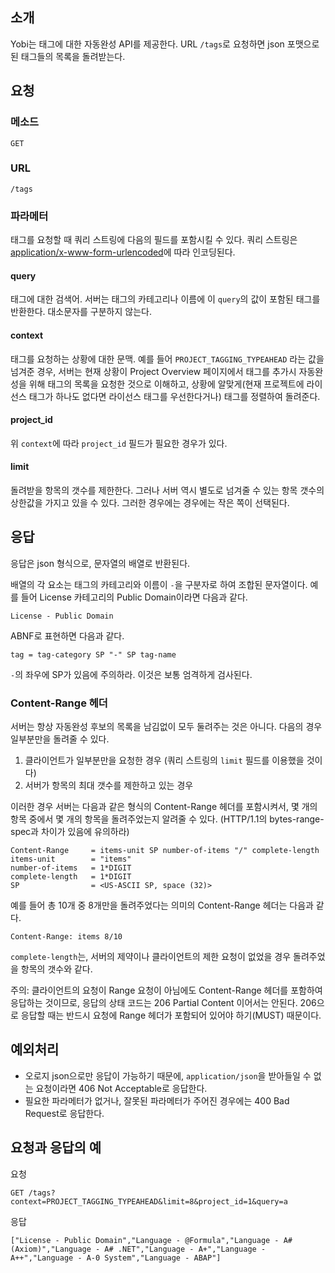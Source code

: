 소개
----

Yobi는 태그에 대한 자동완성 API를 제공한다. URL `/tags`로 요청하면 json 포맷으로 된 태그들의 목록을 돌려받는다.

요청
----

### 메소드

    GET

### URL

    /tags

### 파라메터

태그를 요청할 때 쿼리 스트링에 다음의 필드를 포함시킬 수 있다. 쿼리 스트링은 [application/x-www-form-urlencoded](http://www.w3.org/TR/REC-html40/interact/forms.html#form-content-type)에 따라 인코딩된다.

#### query

태그에 대한 검색어. 서버는 태그의 카테고리나 이름에 이 `query`의 값이 포함된 태그를 반환한다. 대소문자를 구분하지 않는다.

#### context

태그를 요청하는 상황에 대한 문맥. 예를 들어 `PROJECT_TAGGING_TYPEAHEAD` 라는 값을 넘겨준 경우, 서버는 현재 상황이 Project Overview 페이지에서 태그를 추가시 자동완성을 위해 태그의 목록을 요청한 것으로 이해하고, 상황에 알맞게(현재 프로젝트에 라이선스 태그가 하나도 없다면 라이선스 태그를 우선한다거나) 태그를 정렬하여 돌려준다.

#### project_id

위 `context`에 따라 `project_id` 필드가 필요한 경우가 있다.

#### limit

돌려받을 항목의 갯수를 제한한다. 그러나 서버 역시 별도로 넘겨줄 수 있는 항목 갯수의 상한값을 가지고 있을 수 있다. 그러한 경우에는 경우에는 작은 쪽이 선택된다.

응답
----

응답은 json 형식으로, 문자열의 배열로 반환된다.

배열의 각 요소는 태그의 카테고리와 이름이 ` - `을 구분자로 하여 조합된 문자열이다. 예를 들어 License 카테고리의 Public Domain이라면 다음과 같다.

    License - Public Domain

ABNF로 표현하면 다음과 같다.

    tag = tag-category SP "-" SP tag-name

`-`의 좌우에 SP가 있음에 주의하라. 이것은 보통 엄격하게 검사된다.

### Content-Range 헤더

서버는 항상 자동완성 후보의 목록을 남김없이 모두 둘려주는 것은 아니다. 다음의 경우 일부분만을 돌려줄 수 있다.

1. 클라이언트가 일부분만을 요청한 경우 (쿼리 스트링의 `limit` 필드를 이용했을 것이다)
2. 서버가 항목의 최대 갯수를 제한하고 있는 경우

이러한 경우 서버는 다음과 같은 형식의 Content-Range 헤더를 포함시켜서, 몇 개의 항목 중에서 몇 개의 항목을 돌려주었는지 알려줄 수 있다. (HTTP/1.1의 bytes-range-spec과 차이가 있음에 유의하라)

    Content-Range     = items-unit SP number-of-items "/" complete-length
    items-unit        = "items"
    number-of-items   = 1*DIGIT
    complete-length   = 1*DIGIT
    SP                = <US-ASCII SP, space (32)>

예를 들어 총 10개 중 8개만을 돌려주었다는 의미의 Content-Range 헤더는 다음과 같다.

    Content-Range: items 8/10

`complete-length`는, 서버의 제약이나 클라이언트의 제한 요청이 없었을 경우 돌려주었을 항목의 갯수와 같다.

주의: 클라이언트의 요청이 Range 요청이 아님에도 Content-Range 헤더를 포함하여 응답하는 것이므로, 응답의 상태 코드는 206 Partial Content 이어서는 안된다. 206으로 응답할 때는 반드시 요청에 Range 헤더가 포함되어 있어야 하기(MUST) 때문이다.

예외처리
--------

* 오로지 json으로만 응답이 가능하기 때문에, `application/json`을 받아들일 수 없는 요청이라면 406 Not Acceptable로 응답한다.
* 필요한 파라메터가 없거나, 잘못된 파라메터가 주어진 경우에는 400 Bad Request로 응답한다.

요청과 응답의 예
----------------

요청

    GET /tags?context=PROJECT_TAGGING_TYPEAHEAD&limit=8&project_id=1&query=a

응답

    ["License - Public Domain","Language - @Formula","Language - A# (Axiom)","Language - A# .NET","Language - A+","Language - A++","Language - A-0 System","Language - ABAP"]
